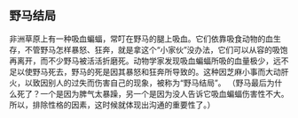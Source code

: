 ## 野马结局

非洲草原上有一种吸血蝙蝠，常叮在野马的腿上吸血。它们依靠吸食动物的血生存，不管野马怎样暴怒、狂奔，就是拿这个“小家伙”没办法，它们可以从容的吸饱再离开，而不少野马被活活折磨死。动物学家发现吸血蝙蝠所吸的血量极少，远不足以使野马死去，野马的死是因其暴怒和狂奔所导致的。这种因芝麻小事而大动肝火，以致因别人的过失而伤害自己的现象，被称为“野马结局”。
（野马最后为什么死了？一个是因为脾气太暴躁，另一个是因为没人告诉它吸血蝙蝠伤害性不大。所以，排除性格的因素，这时候就体现出沟通的重要性了。）
